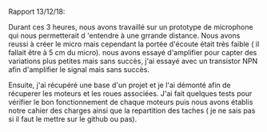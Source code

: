 Rapport 13/12/18:

Durant ces 3 heures, nous avons travaillé sur un prototype de microphone qui nous permetterait d 'entendre à une grrande distance. Nous avons reussi à créer le micro mais cependant la portée d'écoute était très faible ( il fallait être à 5 cm du micro). nous avons essayé d'amplifier pour capter des variations plus petites mais sans succès, j'ai essayé avec un transistor NPN afin d'amplifier le signal mais sans succès.

Ensuite, j'ai récupéré une base d'un projet et je l'ai démonté afin de récuperer les moteurs et les roues associées. J'ai fait quelques tests pour vérifier le bon fonctionnement de chaque moteurs puis nous avons établis notre cahier des charges ainsi que la repartition des taches ( je ne sais pas si il faut le mettre sur le github ou pas).
